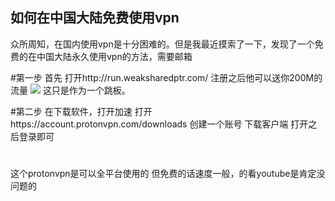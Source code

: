 ## 如何在中国大陆免费使用vpn
众所周知，在国内使用vpn是十分困难的。但是我最近摸索了一下，发现了一个免费的在中国大陆永久使用vpn的方法，需要邮箱

#第一步
首先 打开http://run.weaksharedptr.com/
注册之后他可以送你200M的流量
![](https://webdownload.duangspeed.com/misc/img/641fdd5a57856801bd7a8ff4.png)
这只是作为一个跳板。


#第二步
在下载软件，打开加速
打开https://account.protonvpn.com/downloads
创建一个账号
下载客户端
打开之后登录即可


#
这个protonvpn是可以全平台使用的
但免费的话速度一般，的看youtube是肯定没问题的
